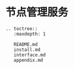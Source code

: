 # 节点管理服务

```eval_rst
.. toctree::
   :maxdepth: 1

   README.md
   install.md
   interface.md
   appendix.md
```